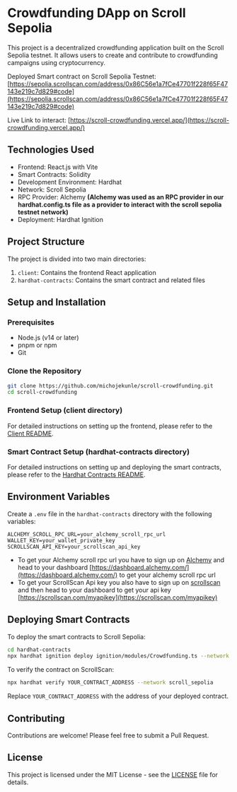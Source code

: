 # Crowdfunding DApp on Scroll Sepolia

This project is a decentralized crowdfunding application built on the Scroll Sepolia testnet. It allows users to create and contribute to crowdfunding campaigns using cryptocurrency.

Deployed Smart contract on Scroll Sepolia Testnet: [https://sepolia.scrollscan.com/address/0x86C56e1a7fCe47701f228f65F47143e219c7d829#code](https://sepolia.scrollscan.com/address/0x86C56e1a7fCe47701f228f65F47143e219c7d829#code)

Live Link to interact: [https://scroll-crowdfunding.vercel.app/](https://scroll-crowdfunding.vercel.app/)

## Technologies Used

- Frontend: React.js with Vite
- Smart Contracts: Solidity
- Development Environment: Hardhat
- Network: Scroll Sepolia
- RPC Provider: Alchemy <strong>(Alchemy was used as an RPC provider in our hardhat.config.ts file as a provider to interact with the scroll sepolia testnet network)</strong>
- Deployment: Hardhat Ignition

## Project Structure

The project is divided into two main directories:

1. `client`: Contains the frontend React application
2. `hardhat-contracts`: Contains the smart contract and related files

## Setup and Installation

### Prerequisites

- Node.js (v14 or later)
- pnpm or npm 
- Git

### Clone the Repository

```bash
git clone https://github.com/michojekunle/scroll-crowdfunding.git
cd scroll-crowdfunding
```

### Frontend Setup (client directory)

For detailed instructions on setting up the frontend, please refer to the [Client README](./client/README.md).

### Smart Contract Setup (hardhat-contracts directory)

For detailed instructions on setting up and deploying the smart contracts, please refer to the [Hardhat Contracts README](./hardhat-contracts/README.md).

## Environment Variables

Create a `.env` file in the `hardhat-contracts` directory with the following variables:

```
ALCHEMY_SCROLL_RPC_URL=your_alchemy_scroll_rpc_url
WALLET_KEY=your_wallet_private_key
SCROLLSCAN_API_KEY=your_scrollscan_api_key
```
   - To get your Alchemy scroll rpc url you have to sign up on [Alchemy](https://auth.alchemy.com/#:~:text=Log%20in.%20Don't%20have%20an%20account?%20Signup.) and head to your dashboard [https://dashboard.alchemy.com/](https://dashboard.alchemy.com/) to get your alchemy scroll rpc url
   - To get your ScrollScan Api key you also have to sign up on [scrollscan](https://scrollscan.com/register) and then head to your dashboard to get your api key [https://scrollscan.com/myapikey](https://scrollscan.com/myapikey)

## Deploying Smart Contracts

To deploy the smart contracts to Scroll Sepolia:

```bash
cd hardhat-contracts
npx hardhat ignition deploy ignition/modules/Crowdfunding.ts --network scroll_sepolia
```

To verify the contract on ScrollScan:

```bash
npx hardhat verify YOUR_CONTRACT_ADDRESS --network scroll_sepolia
```

Replace `YOUR_CONTRACT_ADDRESS` with the address of your deployed contract.

## Contributing

Contributions are welcome! Please feel free to submit a Pull Request.

## License

This project is licensed under the MIT License - see the [LICENSE](LICENSE) file for details.
